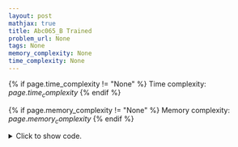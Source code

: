 ```yaml
---
layout: post
mathjax: true
title: Abc065_B Trained
problem_url: None
tags: None
memory_complexity: None
time_complexity: None
---
```




{% if page.time_complexity != "None" %}
Time complexity: ${{ page.time_complexity }}$
{% endif %}

{% if page.memory_complexity != "None" %}
Memory complexity: ${{ page.memory_complexity }}$
{% endif %}

<details>
<summary>
<p style="display:inline">Click to show code.</p>
</summary>
```cpp
{% raw %}
using namespace std;
int const NMAX = 1e5 + 11;
int n, succ[NMAX];
bool vis[NMAX];
int dfs(int u)
{
    if (u == 1)
        return 0;
    int ans = -1;
    int v = succ[u];
    vis[u] = true;
    if (not vis[v])
        ans = dfs(v);
    if (ans != -1)
        ++ans;
    return ans;
}
int main(void)
{
    int n;
    cin >> n;
    for (int u = 0; u < n; ++u)
        cin >> succ[u], --succ[u];
    cout << dfs(0) << endl;
    return 0;
}

{% endraw %}
```
</details>

